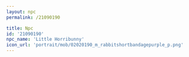 ```yaml
---
layout: npc
permalink: /21090190

title: Npc
id: '21090190'
npc_name: 'Little Horribunny'
icon_url: 'portrait/mob/02020190_m_rabbitshortbandagepurple_p.png'
---
```

